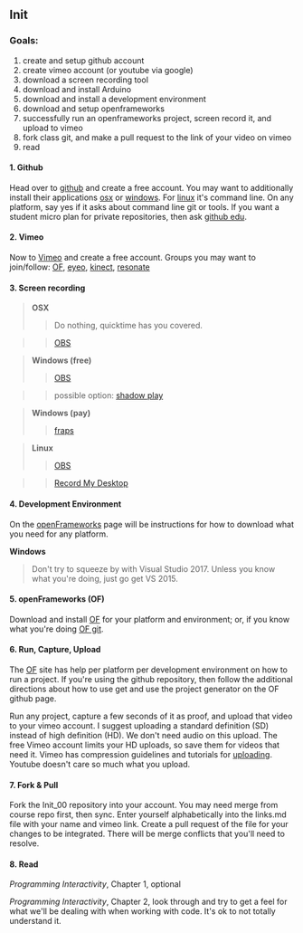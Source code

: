 ## Init

### Goals:

1. create and setup github account
2. create vimeo account (or youtube via google)
3. download a screen recording tool
4. download and install Arduino
5. download and install a development environment
6. download and setup openframeworks
7. successfully run an openframeworks project, screen record it, and upload to vimeo
8. fork class git, and make a pull request to the link of your video on vimeo
9. read


#### 1. Github
Head over to [github](https://github.com/) and create a free account. You may want to additionally install their applications [osx](http://mac.github.com) or [windows](http://windows.github.com). For [linux](https://help.github.com/articles/set-up-git#platform-linux) it's command line. On any platform, say yes if it asks about command line git or tools. If you want a student micro plan for private repositories, then ask [github edu](https://github.com/edu).

#### 2. Vimeo
Now to [Vimeo](https://vimeo.com/) and create a free account. Groups you may want to join/follow: [OF](https://vimeo.com/groups/openframeworks), [eyeo](https://vimeo.com/eyeofestival), [kinect](https://vimeo.com/groups/kinect), [resonate](https://vimeo.com/resonateio)

#### 3. Screen recording 
> __OSX__ 
>> Do nothing, quicktime has you covered. 

>> [OBS](https://obsproject.com)

> __Windows (free)__ 
>> [OBS](https://obsproject.com)

>> possible option: [shadow play](http://www.geforce.com/geforce-experience/shadowplay)

> __Windows (pay)__
>> [fraps](http://www.fraps.com)

> __Linux__
>> [OBS](https://obsproject.com)
 
>> [Record My Desktop](http://recordmydesktop.sourceforge.net/about.php)

#### 4. Development Environment
On the [openFrameworks](http://www.openframeworks.cc/download/) page will be instructions for how to download what you need for any platform. 

__Windows__ 
> Don't try to squeeze by with Visual Studio 2017. Unless you know what you're doing, just go get VS 2015. 


#### 5. openFrameworks (OF)
Download and install [OF](http://www.openframeworks.cc/download/) for your platform and environment; or, if you know what you're doing [OF git](https://github.com/openframeworks/openFrameworks).

#### 6. Run, Capture, Upload
The [OF](http://www.openframeworks.cc/download/) site has help per platform per development environment on how to run a project. If you're using the github repository, then follow the additional directions about how to use get and use the project generator on the OF github page.

Run any project, capture a few seconds of it as proof, and upload that video to your vimeo account. I suggest uploading a standard definition (SD) instead of high definition (HD). We don't need audio on this upload. The free Vimeo account limits your HD uploads, so save them for videos that need it. Vimeo has compression guidelines and tutorials for [uploading](https://vimeo.com/help/compression). Youtube doesn't care so much what you upload.

#### 7. Fork & Pull
Fork the Init_00 repository into your account. You may need merge from course repo first, then sync. Enter yourself alphabetically into the links.md file with your name and vimeo link. Create a pull request of the file for your changes to be integrated. There will be merge conflicts that you'll need to resolve. 

#### 8. Read
_Programming Interactivity_, Chapter 1, optional

_Programming Interactivity_, Chapter 2, look through and try to get a feel for what we'll be dealing with when working with code. It's ok to not totally understand it. 
